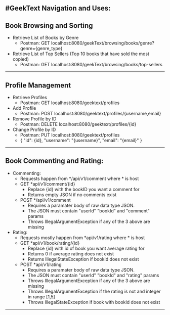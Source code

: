 #GeekText Navigation and Uses:
-------------------------------
## Book Browsing and Sorting
* Retrieve List of Books by Genre
  * Postman: GET localhost:8080/geekText/browsing/books/genre?genre={genre_type}
* Retrieve List of Top Sellers (Top 10 books that have sold the most copied)
  * Postman: GET localhost:8080/geekText/browsing/books/top-sellers
-------------------------------
## Profile Management
* Retrieve Profiles
  * Postman: GET localhost:8080/geektext/profiles
* Add Profile
  * Postman: POST localhost:8080/geektext/profiles/{username,email}
* Remove Profile by ID
  * Postman: DELETE localhost:8080/geektext/profiles/{id}
* Change Profile by ID
  * Postman: PUT localhost:8080/geektext/profiles
  * { "id": {id}, "username": "{username}", "email": "{email}" }
-------------------------------
## Book Commenting and Rating:
* Commenting:
  * Requests happen from */api/v1/comment where * is host
  * GET *api/v1/comment/{id}
    * Replace {id} with the bookID you want a comment for
    * Returns empty JSON if no comments exist
  * POST */api/v1/comment
    * Requires a paramater body of raw data type JSON.
    * The JSON must contain "userId" "bookId" and "comment" params
    * Throws IllegalArgumentException if any of the 3 above are missing
* Rating:
  * Requests mostly happen from *api/v1/rating where * is host
  * GET *api/v1/book/rating/{id}
    * Replace {id} with id of book you want average rating for
    * Returns 0 if average rating does not exist
    * Returns IllegalStateException if bookId does not exist
  * POST *api/v1/rating
    * Requires a paramater body of raw data type JSON.
    * The JSON must contain "userId" "bookId" and "rating" params
    * Throws IllegalArgumentException if any of the 3 above are missing
    * Throws IllegalArgumentException if the rating is not and integer in range [1,5]
    * Throws IllegalStateException if book with bookId does not exist
-------------------------------
